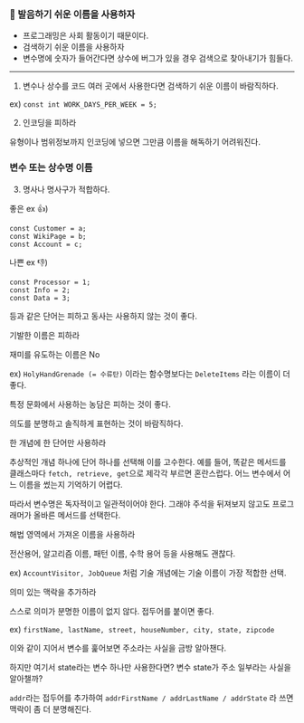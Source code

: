 ### 🫥 발음하기 쉬운 이름을 사용하자

- 프로그래밍은 사회 활동이기 때문이다.
- 검색하기 쉬운 이름을 사용하자
- 변수명에 숫자가 들어간다면 상수에 버그가 있을 경우 검색으로 찾아내기가 힘들다.

---

1. 변수나 상수를 코드 여러 곳에서 사용한다면 검색하기 쉬운 이름이 바람직하다.

ex) `const int WORK_DAYS_PER_WEEK = 5;`

2. 인코딩을 피하라

유형이나 범위정보까지 인코딩에 넣으면 그만큼 이름을 해독하기 어려워진다.

### 변수 또는 상수명 이름

3. 명사나 명사구가 적합하다.

좋은 ex 👍)

```
const Customer = a;
const WikiPage = b;
const Account = c;
```

나쁜 ex 👎)

```
const Processor = 1;
const Info = 2;
const Data = 3;
```

등과 같은 단어는 피하고 동사는 사용하지 않는 것이 좋다.

기발한 이름은 피하라

재미를 유도하는 이름은 No

ex) `HolyHandGrenade (= 수류탄)` 이라는 함수명보다는 `DeleteItems` 라는 이름이 더 좋다.

특정 문화에서 사용하는 농담은 피하는 것이 좋다.

의도를 분명하고 솔직하게 표현하는 것이 바람직하다.

한 개념에 한 단어만 사용하라

추상적인 개념 하나에 단어 하나를 선택해 이를 고수한다. 예를 들어, 똑같은 메서드를 클래스마다 `fetch, retrieve, get`으로 제각각 부르면 혼란스럽다. 어느 변수에서 어느 이름을 썼는지 기억하기 어렵다.

따라서 변수명은 독자적이고 일관적이어야 한다. 그래야 주석을 뒤져보지 않고도 프로그래머가 올바른 메서드를 선택한다.

해법 영역에서 가져온 이름을 사용하라

전산용어, 알고리즘 이름, 패턴 이름, 수학 용어 등을 사용해도 괜찮다.

ex) `AccountVisitor, JobQueue` 처럼 기술 개념에는 기술 이름이 가장 적합한 선택.

의미 있는 맥락을 추가하라

스스로 의미가 분명한 이름이 없지 않다. 접두어를 붙이면 좋다.

ex) `firstName, lastName, street, houseNumber, city, state, zipcode`

이와 같이 지어서 변수를 훑어보면 주소라는 사실을 금방 알아챈다.

하지만 여기서 state라는 변수 하나만 사용한다면? 변수 state가 주소 일부라는 사실을 알아챌까?

`addr`라는 접두어를 추가하여 `addrFirstName / addrLastName / addrState` 라 쓰면 맥락이 좀 더 분명해진다.
